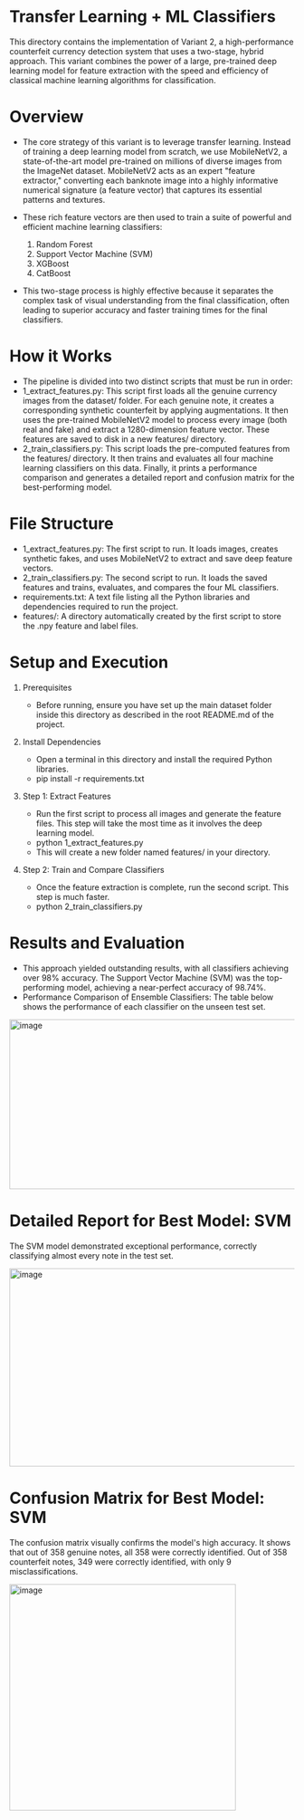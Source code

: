 # Transfer Learning + ML Classifiers
This directory contains the implementation of Variant 2, a high-performance counterfeit currency detection system that uses a two-stage, hybrid approach. This variant combines the power of a large, pre-trained deep learning model for feature extraction with the speed and efficiency of classical machine learning algorithms for classification.

# Overview
- The core strategy of this variant is to leverage transfer learning. Instead of training a deep learning model from scratch, we use MobileNetV2, a state-of-the-art model pre-trained on millions of diverse images from the ImageNet dataset. MobileNetV2 acts as an expert "feature extractor," converting each banknote image into a highly informative numerical signature (a feature vector) that captures its essential patterns and textures.
- These rich feature vectors are then used to train a suite of powerful and efficient machine learning classifiers:
    1. Random Forest
    2. Support Vector Machine (SVM)
    3. XGBoost
    4. CatBoost

- This two-stage process is highly effective because it separates the complex task of visual understanding from the final classification, often leading to superior accuracy and faster training times for the final classifiers.

# How it Works
- The pipeline is divided into two distinct scripts that must be run in order:
- 1_extract_features.py: This script first loads all the genuine currency images from the dataset/ folder. For each genuine note, it creates a corresponding synthetic counterfeit by applying augmentations. It then uses the pre-trained MobileNetV2 model to process every image (both real and fake) and extract a 1280-dimension feature vector. These features are saved to disk in a new features/ directory.
- 2_train_classifiers.py: This script loads the pre-computed features from the features/ directory. It then trains and evaluates all four machine learning classifiers on this data. Finally, it prints a performance comparison and generates a detailed report and confusion matrix for the best-performing model.

# File Structure
- 1_extract_features.py: The first script to run. It loads images, creates synthetic fakes, and uses MobileNetV2 to extract and save deep feature vectors.
- 2_train_classifiers.py: The second script to run. It loads the saved features and trains, evaluates, and compares the four ML classifiers.
- requirements.txt: A text file listing all the Python libraries and dependencies required to run the project.
- features/: A directory automatically created by the first script to store the .npy feature and label files.

# Setup and Execution
1. Prerequisites
    - Before running, ensure you have set up the main dataset folder inside this directory as described in the root README.md of the project.

2. Install Dependencies
    - Open a terminal in this directory and install the required Python libraries.
    - pip install -r requirements.txt

3. Step 1: Extract Features
    - Run the first script to process all images and generate the feature files. This step will take the most time as it involves the deep learning model.
    - python 1_extract_features.py
    - This will create a new folder named features/ in your directory.

4. Step 2: Train and Compare Classifiers
    - Once the feature extraction is complete, run the second script. This step is much faster.
    - python 2_train_classifiers.py


# Results and Evaluation
- This approach yielded outstanding results, with all classifiers achieving over 98% accuracy. The Support Vector Machine (SVM) was the top-performing model, achieving a near-perfect accuracy of 98.74%.
- Performance Comparison of Ensemble Classifiers: The table below shows the performance of each classifier on the unseen test set.

<img width="600" height="300" alt="image" src="https://github.com/user-attachments/assets/e58c785d-8c44-4c4c-b128-6d9f52d7bc3e" />

# Detailed Report for Best Model: SVM
The SVM model demonstrated exceptional performance, correctly classifying almost every note in the test set.

<img width="600" height="350" alt="image" src="https://github.com/user-attachments/assets/40ffd0b5-c6e7-4c4a-b66d-098ee471d5c8" />

# Confusion Matrix for Best Model: SVM
The confusion matrix visually confirms the model's high accuracy. It shows that out of 358 genuine notes, all 358 were correctly identified. Out of 358 counterfeit notes, 349 were correctly identified, with only 9 misclassifications.

<img width="400" height="400" alt="image" src="https://github.com/user-attachments/assets/01737c4d-1cf2-46e4-b409-42926a69fe3b" />





